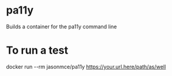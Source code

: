 # pa11y
Builds a container for the pa11y command line

# To run a test
docker run --rm jasonmce/pa11y https://your.url.here/path/as/well
